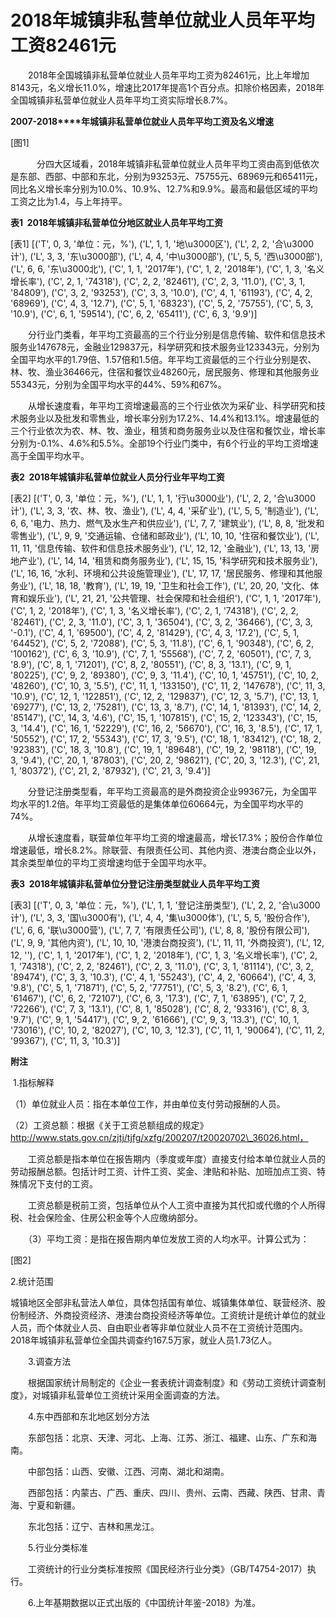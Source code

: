 # 2018年城镇非私营单位就业人员年平均工资82461元

　　2018年全国城镇非私营单位就业人员年平均工资为82461元，比上年增加8143元，名义增长11.0%，增速比2017年提高1个百分点。扣除价格因素，2018年全国城镇非私营单位就业人员年平均工资实际增长8.7%。

**2007-2018****年城镇非私营单位就业人员年平均工资及名义增速**

[图1]

　　　分四大区域看，2018年城镇非私营单位就业人员年平均工资由高到低依次是东部、西部、中部和东北，分别为93253元、75755元、68969元和65411元，同比名义增长率分别为10.0%、10.9%、12.7%和9.9%。最高和最低区域的平均工资之比为1.4，与上年持平。

**表****1  2018****年城镇非私营单位分地区就业人员年平均工资**

[表1]
[('T', 0, 3, '单位：元，%'), ('L', 1, 1, '地\u3000区'), ('L', 2, 2, '合\u3000计'), ('L', 3, 3, '东\u3000部'), ('L', 4, 4, '中\u3000部'), ('L', 5, 5, '西\u3000部'), ('L', 6, 6, '东\u3000北'), ('C', 1, 1, '2017年'), ('C', 1, 2, '2018年'), ('C', 1, 3, '名义增长率'), ('C', 2, 1, '74318'), ('C', 2, 2, '82461'), ('C', 2, 3, '11.0'), ('C', 3, 1, '84809'), ('C', 3, 2, '93253'), ('C', 3, 3, '10.0'), ('C', 4, 1, '61193'), ('C', 4, 2, '68969'), ('C', 4, 3, '12.7'), ('C', 5, 1, '68323'), ('C', 5, 2, '75755'), ('C', 5, 3, '10.9'), ('C', 6, 1, '59514'), ('C', 6, 2, '65411'), ('C', 6, 3, '9.9')]

　　分行业门类看，年平均工资最高的三个行业分别是信息传输、软件和信息技术服务业147678元，金融业129837元，科学研究和技术服务业123343元，分别为全国平均水平的1.79倍、1.57倍和1.5倍。年平均工资最低的三个行业分别是农、林、牧、渔业36466元，住宿和餐饮业48260元，居民服务、修理和其他服务业55343元，分别为全国平均水平的44%、59%和67%。

　　从增长速度看，年平均工资增速最高的三个行业依次为采矿业、科学研究和技术服务业以及批发和零售业，增长率分别为17.2%、14.4%和13.1%。增速最低的三个行业依次为农、林、牧、渔业，租赁和商务服务业以及住宿和餐饮业，增长率分别为\-0.1%、4.6%和5.5%。全部19个行业门类中，有6个行业的平均工资增速高于全国平均水平。

**表****2  2018****年城镇非私营单位就业人员分行业年平均工资**

[表2]
[('T', 0, 3, '单位：元，%'), ('L', 1, 1, '行\u3000业'), ('L', 2, 2, '合\u3000计'), ('L', 3, 3, '农、林、牧、渔业'), ('L', 4, 4, '采矿业'), ('L', 5, 5, '制造业'), ('L', 6, 6, '电力、热力、燃气及水生产和供应业'), ('L', 7, 7, '建筑业'), ('L', 8, 8, '批发和零售业'), ('L', 9, 9, '交通运输、仓储和邮政业'), ('L', 10, 10, '住宿和餐饮业'), ('L', 11, 11, '信息传输、软件和信息技术服务业'), ('L', 12, 12, '金融业'), ('L', 13, 13, '房地产业'), ('L', 14, 14, '租赁和商务服务业'), ('L', 15, 15, '科学研究和技术服务业'), ('L', 16, 16, '水利、环境和公共设施管理业'), ('L', 17, 17, '居民服务、修理和其他服务业'), ('L', 18, 18, '教育'), ('L', 19, 19, '卫生和社会工作'), ('L', 20, 20, '文化、体育和娱乐业'), ('L', 21, 21, '公共管理、社会保障和社会组织'), ('C', 1, 1, '2017年'), ('C', 1, 2, '2018年'), ('C', 1, 3, '名义增长率'), ('C', 2, 1, '74318'), ('C', 2, 2, '82461'), ('C', 2, 3, '11.0'), ('C', 3, 1, '36504'), ('C', 3, 2, '36466'), ('C', 3, 3, '-0.1'), ('C', 4, 1, '69500'), ('C', 4, 2, '81429'), ('C', 4, 3, '17.2'), ('C', 5, 1, '64452'), ('C', 5, 2, '72088'), ('C', 5, 3, '11.8'), ('C', 6, 1, '90348'), ('C', 6, 2, '100162'), ('C', 6, 3, '10.9'), ('C', 7, 1, '55568'), ('C', 7, 2, '60501'), ('C', 7, 3, '8.9'), ('C', 8, 1, '71201'), ('C', 8, 2, '80551'), ('C', 8, 3, '13.1'), ('C', 9, 1, '80225'), ('C', 9, 2, '89380'), ('C', 9, 3, '11.4'), ('C', 10, 1, '45751'), ('C', 10, 2, '48260'), ('C', 10, 3, '5.5'), ('C', 11, 1, '133150'), ('C', 11, 2, '147678'), ('C', 11, 3, '10.9'), ('C', 12, 1, '122851'), ('C', 12, 2, '129837'), ('C', 12, 3, '5.7'), ('C', 13, 1, '69277'), ('C', 13, 2, '75281'), ('C', 13, 3, '8.7'), ('C', 14, 1, '81393'), ('C', 14, 2, '85147'), ('C', 14, 3, '4.6'), ('C', 15, 1, '107815'), ('C', 15, 2, '123343'), ('C', 15, 3, '14.4'), ('C', 16, 1, '52229'), ('C', 16, 2, '56670'), ('C', 16, 3, '8.5'), ('C', 17, 1, '50552'), ('C', 17, 2, '55343'), ('C', 17, 3, '9.5'), ('C', 18, 1, '83412'), ('C', 18, 2, '92383'), ('C', 18, 3, '10.8'), ('C', 19, 1, '89648'), ('C', 19, 2, '98118'), ('C', 19, 3, '9.4'), ('C', 20, 1, '87803'), ('C', 20, 2, '98621'), ('C', 20, 3, '12.3'), ('C', 21, 1, '80372'), ('C', 21, 2, '87932'), ('C', 21, 3, '9.4')]

　　分登记注册类型看，年平均工资最高的是外商投资企业99367元，为全国平均水平的1.2倍。年平均工资最低的是集体单位60664元，为全国平均水平的74%。

　　从增长速度看，联营单位年平均工资的增速最高，增长17.3%；股份合作单位增速最低，增长8.2%。除联营、有限责任公司、其他内资、港澳台商企业以外，其余类型单位的平均工资增速均低于全国平均水平。

**表****3  2018****年城镇非私营单位分登记注册类型就业人员年平均工资**

[表3]
[('T', 0, 3, '单位：元，%'), ('L', 1, 1, '登记注册类型'), ('L', 2, 2, '合\u3000计'), ('L', 3, 3, '国\u3000有'), ('L', 4, 4, '集\u3000体'), ('L', 5, 5, '股份合作'), ('L', 6, 6, '联\u3000营'), ('L', 7, 7, '有限责任公司'), ('L', 8, 8, '股份有限公司'), ('L', 9, 9, '其他内资'), ('L', 10, 10, '港澳台商投资'), ('L', 11, 11, '外商投资'), ('L', 12, 12, ''), ('C', 1, 1, '2017年'), ('C', 1, 2, '2018年'), ('C', 1, 3, '名义增长率'), ('C', 2, 1, '74318'), ('C', 2, 2, '82461'), ('C', 2, 3, '11.0'), ('C', 3, 1, '81114'), ('C', 3, 2, '89474'), ('C', 3, 3, '10.3'), ('C', 4, 1, '55243'), ('C', 4, 2, '60664'), ('C', 4, 3, '9.8'), ('C', 5, 1, '71871'), ('C', 5, 2, '77751'), ('C', 5, 3, '8.2'), ('C', 6, 1, '61467'), ('C', 6, 2, '72107'), ('C', 6, 3, '17.3'), ('C', 7, 1, '63895'), ('C', 7, 2, '72266'), ('C', 7, 3, '13.1'), ('C', 8, 1, '85028'), ('C', 8, 2, '93316'), ('C', 8, 3, '9.7'), ('C', 9, 1, '54417'), ('C', 9, 2, '61666'), ('C', 9, 3, '13.3'), ('C', 10, 1, '73016'), ('C', 10, 2, '82027'), ('C', 10, 3, '12.3'), ('C', 11, 1, '90064'), ('C', 11, 2, '99367'), ('C', 11, 3, '10.3')]

**附注**

 1.指标解释

（1）单位就业人员：指在本单位工作，并由单位支付劳动报酬的人员。

（2）工资总额：根据《关于工资总额组成的规定》http://www.stats.gov.cn/zjtj/tjfg/xzfg/200207/t20020702\_36026.html，

　　工资总额是指本单位在报告期内（季度或年度）直接支付给本单位就业人员的劳动报酬总额。包括计时工资、计件工资、奖金、津贴和补贴、加班加点工资、特殊情况下支付的工资。

　　工资总额是税前工资，包括单位从个人工资中直接为其代扣或代缴的个人所得税、社会保险金、住房公积金等个人应缴纳部分。

　　（3）平均工资：是指在报告期内单位发放工资的人均水平。计算公式为：　

[图2]

2.统计范围

城镇地区全部非私营法人单位，具体包括国有单位、城镇集体单位、联营经济、股份制经济、外商投资经济、港澳台商投资经济等单位。工资统计是统计单位的就业人员，而个体就业人员、自由职业者等非单位就业人员不在工资统计范围内。2018年城镇非私营单位全国共调查约167.5万家，就业人员1.73亿人。

　　3.调查方法

　　根据国家统计局制定的《企业一套表统计调查制度》和《劳动工资统计调查制度》，对城镇非私营单位工资统计采用全面调查的方法。

　　4.东中西部和东北地区划分方法

　　东部包括：北京、天津、河北、上海、江苏、浙江、福建、山东、广东和海南。

　　中部包括：山西、安徽、江西、河南、湖北和湖南。

　　西部包括：内蒙古、广西、重庆、四川、贵州、云南、西藏、陕西、甘肃、青海、宁夏和新疆。

　　东北包括：辽宁、吉林和黑龙江。

　　5.行业分类标准

　　工资统计的行业分类标准按照《国民经济行业分类》（GB/T4754-2017）执行。

　　6.上年基期数据以正式出版的《中国统计年鉴\-2018》为准。

 